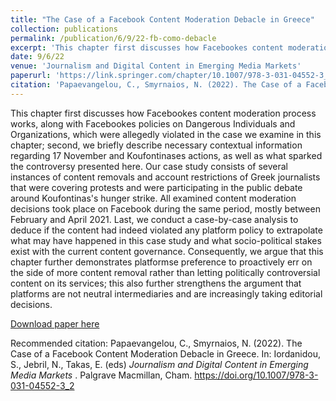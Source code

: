 ```yaml
---
title: "The Case of a Facebook Content Moderation Debacle in Greece"
collection: publications
permalink: /publication/6/9/22-fb-como-debacle
excerpt: 'This chapter first discusses how Facebookеs content moderation process works, along with Facebookеs policies on Dangerous Individuals and Organizations, which were allegedly violated in the case we examine in this chapter; second, we briefly describe necessary contextual information regarding 17 November and Koufontinasеs actions, as well as what sparked the controversy presented here. Our case study consists of several instances of content removals and account restrictions of Greek journalists that were covering protests and were participating in the public debate around Koufontinas&apos;s hunger strike. All examined content moderation decisions took place on Facebook during the same period, mostly between February and April 2021. Last, we conduct a case-by-case analysis to deduce if the content had indeed violated any platform policy to extrapolate what may have happened in this case study and what socio-political stakes exist with the current content governance. Consequently, we argue that this chapter further demonstrates platformsе preference to proactively err on the side of more content removal rather than letting politically controversial content on its services; this also further strengthens the argument that platforms are not neutral intermediaries and are increasingly taking editorial decisions.'
date: 9/6/22
venue: 'Journalism and Digital Content in Emerging Media Markets'
paperurl: 'https://link.springer.com/chapter/10.1007/978-3-031-04552-3_2'
citation: 'Papaevangelou, C., Smyrnaios, N. (2022). The Case of a Facebook Content Moderation Debacle in Greece. In: Iordanidou, S., Jebril, N., Takas, E. (eds) <i>Journalism and Digital Content in Emerging Media Markets </i>. Palgrave Macmillan, Cham. https://doi.org/10.1007/978-3-031-04552-3_2'
---
```

This chapter first discusses how Facebookеs content moderation process works, along with Facebookеs policies on Dangerous Individuals and Organizations, which were allegedly violated in the case we examine in this chapter; second, we briefly describe necessary contextual information regarding 17 November and Koufontinasеs actions, as well as what sparked the controversy presented here. Our case study consists of several instances of content removals and account restrictions of Greek journalists that were covering protests and were participating in the public debate around Koufontinas&apos;s hunger strike. All examined content moderation decisions took place on Facebook during the same period, mostly between February and April 2021. Last, we conduct a case-by-case analysis to deduce if the content had indeed violated any platform policy to extrapolate what may have happened in this case study and what socio-political stakes exist with the current content governance. Consequently, we argue that this chapter further demonstrates platformsе preference to proactively err on the side of more content removal rather than letting politically controversial content on its services; this also further strengthens the argument that platforms are not neutral intermediaries and are increasingly taking editorial decisions.

[Download paper here](https://link.springer.com/chapter/10.1007/978-3-031-04552-3_2)

Recommended citation: Papaevangelou, C., Smyrnaios, N. (2022). The Case of a Facebook Content Moderation Debacle in Greece. In: Iordanidou, S., Jebril, N., Takas, E. (eds) <i>Journalism and Digital Content in Emerging Media Markets </i>. Palgrave Macmillan, Cham. https://doi.org/10.1007/978-3-031-04552-3_2